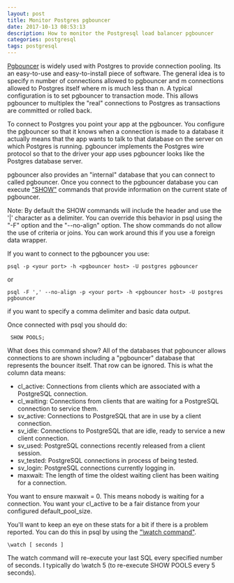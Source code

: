 ```yaml
---
layout: post
title: Monitor Postgres pgbouncer
date: 2017-10-13 08:53:13
description: How to monitor the Postgresql load balancer pgbouncer
categories: postgresql
tags: postgresql
---
```


[Pgbouncer](https://pgbouncer.github.io/) is widely used with Postgres to provide connection pooling.
Its an easy-to-use and easy-to-install piece of software. The general idea is
to specify n number of connections allowed to pgbouncer and m connections
allowed to Postgres itself where m is much less than n. A typical configuration
is to set pgbouncer to transaction mode. This allows pgbouncer to multiplex
the "real" connections to Postgres as transactions are committed or
rolled back.

To connect to Postgres you point your app at the pgbouncer. You configure
the pgbouncer so that it knows when a connection is made to a database
it actually means that the app wants to talk to that database on the
server on which Postgres is running. pgbouncer implements the Postgres
wire protocol so that to the driver your app uses pgbouncer looks like
the Postgres database server.

pgbouncer also provides an "internal" database that you can connect to
called pgbouncer. Once you connect to the pgbouncer database you can
execute ["SHOW"](https://pgbouncer.github.io/usage.html) commands that
provide information on the current state of pgbouncer.

Note: By default the SHOW commands will include the header and use the
'|' character as a delimiter. You can override this behavior in psql using
the "-F" option and the "--no-align" option. The show commands do
not allow the use of criteria or joins. You can work around this if you
use a foreign data wrapper.

If you want to connect to the pgbouncer you use:

```
psql -p <your port> -h <pgbouncer host> -U postgres pgbouncer
```

or

```
psql -F ',' --no-align -p <your port> -h <pgbouncer host> -U postgres pgbouncer
```

if you want to specify a comma delimiter and basic data output.

Once connected with psql you should do:

```
 SHOW POOLS;
```

What does this command show? All of the databases that pgbouncer allows connections to are shown including a "pgbouncer" database that represents the bouncer itself. That row can be ignored. This is what the column data means:

- cl_active: Connections from clients which are associated with a PostgreSQL connection.
- cl_waiting: Connections from clients that are waiting for a PostgreSQL connection to service them.
- sv_active: Connections to PostgreSQL that are in use by a client connection.
- sv_idle: Connections to PostgreSQL that are idle, ready to service a new client connection.
- sv_used: PostgreSQL connections recently released from a client session.
- sv_tested: PostgreSQL connections in process of being tested.
- sv_login: PostgreSQL connections currently logging in.
- maxwait: The length of time the oldest waiting client has been waiting for a connection.

You want to ensure maxwait = 0. This means nobody is waiting for a connection.
You want your cl_active to be a fair distance from your configured default_pool_size.

You'll want to keep an eye on these stats for a bit if there is a problem reported. You can do this in psql by using the ["\watch command"](http://paquier.xyz/postgresql-2/postgres-9-3-feature-highlight-watch-in-psql/).

```
\watch [ seconds ]
```

The watch command will re-execute your last SQL every specified number of seconds.
I typically do \watch 5 (to re-execute SHOW POOLS every 5 seconds).
